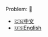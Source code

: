 Problem: :link: 
- [:cn:中文](https://leetcode-cn.com/problems/utf-8-validation)
- [:us:English](https://leetcode.com/problems/utf-8-validation)